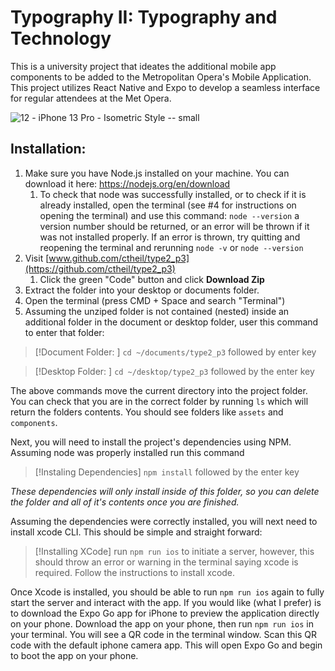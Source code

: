 # Typography II: Typography and Technology
This is a university project that ideates the additional mobile app components to be added to the Metropolitan Opera's Mobile Application. This project utilizes React Native and Expo to develop a seamless interface for regular attendees at the Met Opera. 

![12 - iPhone 13 Pro - Isometric Style -- small](https://user-images.githubusercontent.com/86980706/232245895-ffda5387-e360-4366-a0b2-1bcca955a2be.png)


## Installation: 
1. Make sure you have Node.js installed on your machine. You can download it here: https://nodejs.org/en/download
	1. To check that node was successfully installed, or to check if it is already installed, open the terminal (see #4 for instructions on opening the terminal) and use this command: `node --version` a version number should be returned, or an error will be thrown if it was not installed properly. If an error is thrown, try quitting and reopening the terminal and rerunning `node -v` or `node --version`
2. Visit [www.github.com/ctheil/type2_p3](https://github.com/ctheil/type2_p3)
	1. Click the green "Code" button and click **Download Zip**
3. Extract the folder into your desktop or documents folder.
4. Open the terminal (press CMD + Space and search "Terminal")
5. Assuming the unziped folder is not contained (nested) inside an additional folder in the document or desktop folder, user this command to enter that folder:

>[!Document Folder: ]
`cd ~/documents/type2_p3` 
followed by enter key

>[!Desktop Folder: ]
`cd ~/desktop/type2_p3` 
followed by the enter key

The above commands move the current directory into the project folder. You can check that you are in the correct folder by running `ls` which will return the folders contents. You should see folders like `assets` and `components`. 

Next, you will need to install the project's dependencies using NPM. Assuming node was properly installed run this command 

>[!Instaling Dependencies]
>`npm install`
>followed by the enter key

*These dependencies will only install inside of this folder, so you can delete the folder and all of it's contents once you are finished.*

Assuming the dependencies were correctly installed, you will next need to install xcode CLI. This should be simple and straight forward:

>[!Installing XCode]
>run `npm run ios` to initiate a server, however, this should throw an error or warning in the terminal saying xcode is required. Follow the instructions to install xcode.

Once Xcode is installed, you should be able to run `npm run ios` again to fully start the server and interact with the app. If you would like (what I prefer) is to download the Expo Go app for iPhone to preview the application directly on your phone. Download the app on your phone, then run `npm run ios` in your terminal. You will see a QR code in the terminal window. Scan this QR code with the default iphone camera app. This will open Expo Go and begin to boot the app on your phone. 
